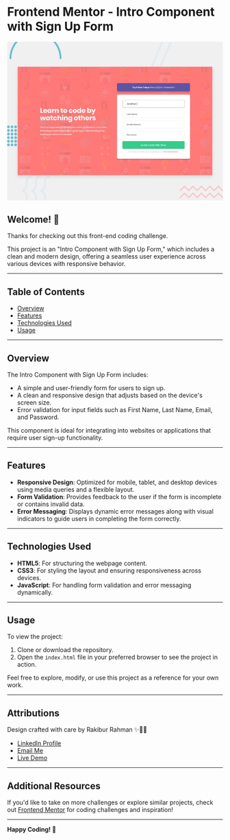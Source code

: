 # Frontend Mentor - Intro Component with Sign Up Form

![Design preview for the Intro component with sign up form coding challenge](./design/desktop-preview.jpg)

## Welcome! 👋

Thanks for checking out this front-end coding challenge.

This project is an "Intro Component with Sign Up Form," which includes a clean and modern design, offering a seamless user experience across various devices with responsive behavior.

---

## Table of Contents
- [Overview](#overview)
- [Features](#features)
- [Technologies Used](#technologies-used)
- [Usage](#usage)

---

## Overview

The Intro Component with Sign Up Form includes:

- A simple and user-friendly form for users to sign up.
- A clean and responsive design that adjusts based on the device's screen size.
- Error validation for input fields such as First Name, Last Name, Email, and Password.
  
This component is ideal for integrating into websites or applications that require user sign-up functionality.

---

## Features

- **Responsive Design**: Optimized for mobile, tablet, and desktop devices using media queries and a flexible layout.
- **Form Validation**: Provides feedback to the user if the form is incomplete or contains invalid data.
- **Error Messaging**: Displays dynamic error messages along with visual indicators to guide users in completing the form correctly.

---

## Technologies Used

- **HTML5**: For structuring the webpage content.
- **CSS3**: For styling the layout and ensuring responsiveness across devices.
- **JavaScript**: For handling form validation and error messaging dynamically.

---

## Usage

To view the project:

1. Clone or download the repository.
2. Open the `index.html` file in your preferred browser to see the project in action.

Feel free to explore, modify, or use this project as a reference for your own work.

---


## Attributions

Design crafted with care by Rakibur Rahman ✨🎨🚀  
- [LinkedIn Profile](https://www.linkedin.com/in/md-rakibur-rahman-14b33a2a4)  
- [Email Me](mailto:rakibhassan307@gmail.com)  
- [Live Demo](#)

---

## Additional Resources

If you'd like to take on more challenges or explore similar projects, check out [Frontend Mentor](https://www.frontendmentor.io) for coding challenges and inspiration!

---

**Happy Coding! 🚀**
